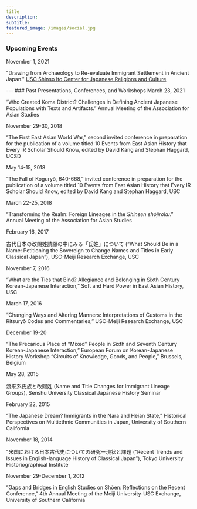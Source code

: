 ```yaml
---
title
description:
subtitle:
featured_image: /images/social.jpg
---
```

### Upcoming Events
November 1, 2021
<p>"Drawing from Archaeology to Re-evaluate Immigrant Settlement in Ancient Japan." <a href="https://dornsife.usc.edu/cjrc//">USC Shinso Ito Center for Japanese Religions and Culture</a></p>
---
### Past Presentations, Conferences, and Workshops
March 23, 2021
<p>“Who Created Koma District? Challenges in Defining Ancient Japanese Populations with Texts and Artifacts.” Annual Meeting of the Association for Asian Studies </p>
November 29-30, 2018
<p>“The First East Asian World War,” second invited conference in preparation for the publication of a volume titled 10 Events from East Asian History that Every IR Scholar Should Know, edited by David Kang and Stephan Haggard, UCSD</p>
May 14-15, 2018
<p>“The Fall of Koguryŏ, 640-668,” invited conference in preparation for the publication of a volume titled 10 Events from East Asian History that Every IR Scholar Should Know, edited by David Kang and Stephan Haggard, USC</p>
March 22-25, 2018
<p>“Transforming the Realm: Foreign Lineages in the <em>Shinsen shōjiroku</em>.” Annual Meeting of the Association for Asian Studies</p>
February 16, 2017
<p>古代日本の改賜姓請願の中にみる「氏姓」について (“What Should Be in a Name: Petitioning the Sovereign to Change Names and Titles in Early Classical Japan”), USC-Meiji Research Exchange, USC</p>
November 7, 2016
<p>“What are the Ties that Bind? Allegiance and Belonging in Sixth Century Korean-Japanese Interaction,” Soft and Hard Power in East Asian History, USC</p>
March 17, 2016
<p>“Changing Ways and Altering Manners: Interpretations of Customs in the Ritsuryō Codes and Commentaries,” USC-Meiji Research Exchange, USC</p>
December 19-20
<p>“The Precarious Place of “Mixed” People in Sixth and Seventh Century Korean-Japanese Interaction,” European Forum on Korean-Japanese History Workshop “Circuits of Knowledge, Goods, and People,” Brussels, Belgium</p>
May 28, 2015
<p>渡来系氏族と改賜姓 (Name and Title Changes for Immigrant Lineage Groups), Senshu University Classical Japanese History Seminar</p>
February 22, 2015
<p>“The Japanese Dream? Immigrants in the Nara and Heian State,” Historical Perspectives on Multiethnic Communities in Japan, University of Southern California</p>
November 18, 2014
<p>"米国における日本古代史についての研究ー現状と課題  (“Recent Trends and Issues in English-language History of Classical Japan”), Tokyo University Historiographical Institute</p>
November 29-December 1, 2012
<p>“Gaps and Bridges in English Studies on Shōen: Reflections on the Recent Conference,” 4th Annual Meeting of the Meiji University-USC Exchange, University of Southern California</p>
